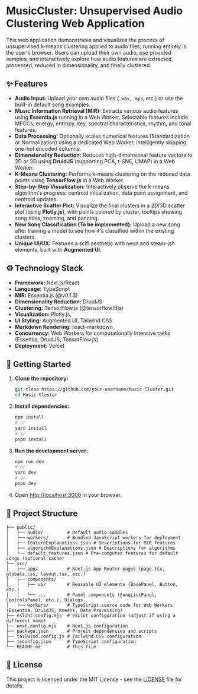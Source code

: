 # MusicCluster: Unsupervised Audio Clustering Web Application

This web application demonstrates and visualizes the process of unsupervised k-means clustering applied to audio files, running entirely in the user's browser. Users can upload their own audio, use provided samples, and interactively explore how audio features are extracted, processed, reduced in dimensionality, and finally clustered.

## ✨ Features

*   **Audio Input:** Upload your own audio files (`.wav`, `.mp3`, etc.) or use the built-in default song examples.
*   **Music Information Retrieval (MIR):** Extracts various audio features using **Essentia.js** running in a Web Worker. Selectable features include MFCCs, energy, entropy, key, spectral characteristics, rhythm, and tonal features.
*   **Data Processing:** Optionally scales numerical features (Standardization or Normalization) using a dedicated Web Worker, intelligently skipping one-hot encoded columns.
*   **Dimensionality Reduction:** Reduces high-dimensional feature vectors to 2D or 3D using **DruidJS** (supporting PCA, t-SNE, UMAP) in a Web Worker.
*   **K-Means Clustering:** Performs k-means clustering on the reduced data points using **TensorFlow.js** in a Web Worker.
*   **Step-by-Step Visualization:** Interactively observe the k-means algorithm's progress: centroid initialization, data point assignment, and centroid updates.
*   **Interactive Scatter Plot:** Visualize the final clusters in a 2D/3D scatter plot (using **Plotly.js**), with points colored by cluster, tooltips showing song titles, zooming, and panning.
*   **New Song Classification (To be implemented):** Upload a new song after training a model to see how it's classified within the existing clusters.
*   **Unique UI/UX:** Features a scifi aesthetic with neon and steam-ish elements, built with **Augmented UI**.

## ⚙️ Technology Stack

*   **Framework:** Next.js/React
*   **Language:** TypeScript
*   **MIR:** Essentia.js (@v0.1.3)
*   **Dimensionality Reduction:** DruidJS
*   **Clustering:** TensorFlow.js (@tensorflow/tfjs)
*   **Visualization:** Plotly.js, 
*   **UI Styling:** Augmented UI, Tailwind CSS
*   **Markdown Rendering:** react-markdown
*   **Concurrency:** Web Workers for computationally intensive tasks (Essentia, DruidJS, TensorFlow.js)
*   **Deployment:** Vercel

## 🚀 Getting Started

1.  **Clone the repository:**
    ```bash
    git clone https://github.com/your-username/Music-Cluster.git
    cd Music-Cluster
    ```
2.  **Install dependencies:**
    ```bash
    npm install
    # or
    yarn install
    # or
    pnpm install
    ```
3.  **Run the development server:**
    ```bash
    npm run dev
    # or
    yarn dev
    # or
    pnpm dev
    ```
4.  Open [http://localhost:3000](http://localhost:3000) in your browser.

## 📂 Project Structure

```
├── public/
│   ├── audio/         # Default audio samples
│   ├── workers/       # Bundled JavaScript workers for deployment
│   ├── featureExplanations.json # Descriptions for MIR features
│   ├── algorithmExplanations.json # Descriptions for algorithms
│   └── default_features.json # Pre-computed features for default songs (optional cache)
├── src/
│   ├── app/           # Next.js App Router pages (page.tsx, globals.css, layout.tsx, etc.)
│   ├── components/
│   │   ├── ui/        # Reusable UI elements (BasePanel, Button, etc.)
│   │   └── ...        # Panel components (SongListPanel, ControlsPanel, etc.), Dialogs
│   └── workers/       # TypeScript source code for Web Workers (Essentia, DruidJS, Kmeans, Data Processing)
├── eslint.config.mjs  # ESLint configuration (adjust if using a different name)
├── next.config.mjs    # Next.js configuration
├── package.json       # Project dependencies and scripts
├── tailwind.config.js # Tailwind CSS configuration
├── tsconfig.json      # TypeScript configuration
└── README.md          # This file
```

## 📄 License

This project is licensed under the MIT License - see the [LICENSE](LICENSE) file for details. 